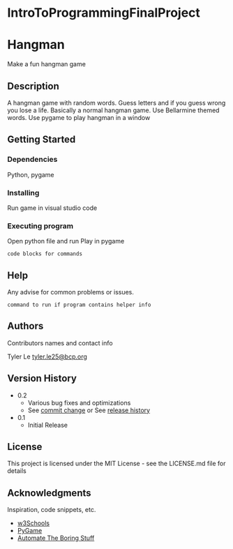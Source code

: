 # IntroToProgrammingFinalProject
# Hangman

Make a fun hangman game 

## Description

A hangman game with random words. Guess letters and if you guess wrong you lose a life. Basically a normal hangman game. Use Bellarmine themed words. Use pygame to play hangman in a window

## Getting Started

### Dependencies

Python, pygame

### Installing

Run game in visual studio code

### Executing program

Open python file and run
Play in pygame

```
code blocks for commands
```

## Help

Any advise for common problems or issues.
```
command to run if program contains helper info
```

## Authors

Contributors names and contact info

Tyler Le
tyler.le25@bcp.org

## Version History

* 0.2
    * Various bug fixes and optimizations
    * See [commit change]() or See [release history]()
* 0.1
    * Initial Release

## License

This project is licensed under the MIT License - see the LICENSE.md file for details

## Acknowledgments

Inspiration, code snippets, etc.
* [w3Schools](https://www.w3schools.com/python/default.asp)
* [PyGame](https://www.pygame.org/docs/)
* [Automate The Boring Stuff](https://automatetheboringstuff.com/)
